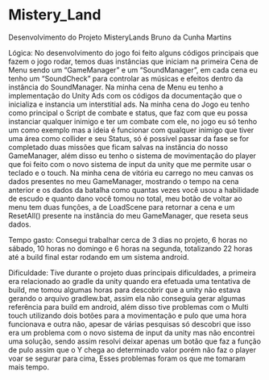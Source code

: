 # Mistery_Land
 Desenvolvimento do Projeto
MisteryLands
Bruno da Cunha Martins

Lógica:
 No desenvolvimento do jogo foi feito alguns códigos principais que fazem o jogo rodar, temos duas instâncias que iniciam na primeira Cena de Menu sendo um “GameManager” e um “SoundManager”, em cada cena eu tenho um “SoundCheck” para controlar as músicas e efeitos dentro da instância do SoundManager.
Na minha cena de Menu eu tenho a implementação do Unity Ads com os códigos da documentação que o inicializa e instancia um interstitial ads.
Na minha cena do Jogo eu tenho como principal o Script de combate e status, que faz com que eu possa instanciar qualquer inimigo e ter um combate com ele, no jogo eu só tenho um como exemplo mas a ideia é funcionar com qualquer inimigo que tiver uma área como collider e seu Status, só é possível passar da fase se for completado duas missões que ficam salvas na instância do nosso GameManager, além disso eu tenho o sistema de movimentação do player que foi feito com o novo sistema de input da unity que me permite usar o teclado e o touch.
Na minha cena de vitória eu carrego no meu canvas os dados presentes no meu GameManager, mostrando o tempo na cena anterior e os dados da batalha como quantas vezes você usou a habilidade de escudo e quanto dano você tomou no total, meu botão de voltar ao menu tem duas funções, a de LoadScene para retornar a cena e um ResetAll() presente na instância do meu GameManager, que reseta seus dados.


Tempo gasto: 
Consegui trabalhar cerca de 3 dias no projeto, 6 horas no sábado, 10 horas no domingo e 6 horas na segunda, totalizando 22 horas até a build final estar rodando em um sistema android.


Dificuldade: 
Tive durante o projeto duas principais dificuldades, a primeira era relacionado ao gradle da unity quando era efetuada uma tentativa de build, me tomou algumas horas para descobrir que a unity não estava gerando o arquivo gradlew.bat, assim ela não conseguia gerar algumas referência para build em android, além disso tive problemas com o Multi touch utilizando dois botões para a movimentação e pulo que uma hora funcionava e outra não, apesar de várias pesquisas só descobri que isso era um problema com o novo sistema de input da unity mas não encontrei uma solução, sendo assim resolvi deixar apenas um botão que faz a função de pulo assim que o Y chega ao determinado valor porém não faz o player voar se segurar para cima, Esses problemas foram os que me tomaram mais tempo.


